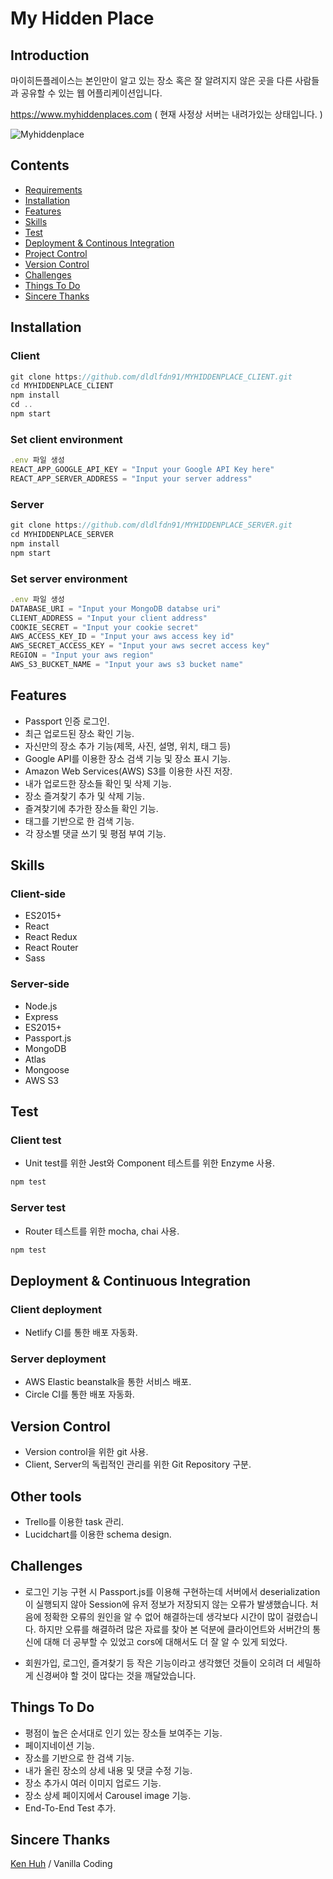 # My Hidden Place

## Introduction

마이히든플레이스는 본인만이 알고 있는 장소 혹은 잘 알려지지 않은 곳을 다른 사람들과 공유할 수 있는 웹 어플리케이션입니다.

<https://www.myhiddenplaces.com> ( 현재 사정상 서버는 내려가있는 상태입니다. )

![Myhiddenplace](myhiddenplace.gif)

## Contents

* [Requirements](#Requirements)
* [Installation](#Installation)
* [Features](#Features)
* [Skills](#Skills)
* [Test](#Test)
* [Deployment & Continous Integration](#Deployment-&-Continous-Integration)
* [Project Control](#Project-Control)
* [Version Control](#Version-Control)
* [Challenges](#Challenges)
* [Things To Do](#Things-To-Do)
* [Sincere Thanks](#Sincere-Thanks)

## Installation

### Client

```javascript
git clone https://github.com/dldlfdn91/MYHIDDENPLACE_CLIENT.git
cd MYHIDDENPLACE_CLIENT
npm install
cd ..
npm start
```

### Set client environment

```javascript
.env 파일 생성
REACT_APP_GOOGLE_API_KEY = "Input your Google API Key here"
REACT_APP_SERVER_ADDRESS = "Input your server address"
```

### Server

```javascript
git clone https://github.com/dldlfdn91/MYHIDDENPLACE_SERVER.git
cd MYHIDDENPLACE_SERVER
npm install
npm start
```

### Set server environment

```javascript
.env 파일 생성
DATABASE_URI = "Input your MongoDB databse uri"
CLIENT_ADDRESS = "Input your client address"
COOKIE_SECRET = "Input your cookie secret"
AWS_ACCESS_KEY_ID = "Input your aws access key id"
AWS_SECRET_ACCESS_KEY = "Input your aws secret access key"
REGION = "Input your aws region"
AWS_S3_BUCKET_NAME = "Input your aws s3 bucket name"
```

## Features

* Passport 인증 로그인.
* 최근 업로드된 장소 확인 기능.
* 자신만의 장소 추가 기능(제목, 사진, 설명, 위치, 태그 등)
* Google API를 이용한 장소 검색 기능 및 장소 표시 기능.
* Amazon Web Services(AWS) S3를 이용한 사진 저장.
* 내가 업로드한 장소들 확인 및 삭제 기능.
* 장소 즐겨찾기 추가 및 삭제 기능.
* 즐겨찾기에 추가한 장소들 확인 기능.
* 태그를 기반으로 한 검색 기능.
* 각 장소별 댓글 쓰기 및 평점 부여 기능.

## Skills

### Client-side

* ES2015+
* React
* React Redux
* React Router
* Sass

### Server-side

* Node.js
* Express
* ES2015+
* Passport.js
* MongoDB
* Atlas
* Mongoose
* AWS S3

## Test

### Client test

* Unit test를 위한 Jest와 Component 테스트를 위한 Enzyme 사용.

```javascript
npm test
```

### Server test

* Router 테스트를 위한 mocha, chai 사용.

```javascript
npm test
```

## Deployment & Continuous Integration

### Client deployment

* Netlify CI를 통한 배포 자동화.

### Server deployment

* AWS Elastic beanstalk을 통한 서비스 배포.
* Circle CI를 통한 배포 자동화.

## Version Control

* Version control을 위한 git 사용.
* Client, Server의 독립적인 관리를 위한 Git Repository 구분.

## Other tools

* Trello를 이용한 task 관리.
* Lucidchart를 이용한 schema design.

## Challenges

* 로그인 기능 구현 시 Passport.js를 이용해 구현하는데 서버에서 deserialization이 실행되지 않아 Session에 유저 정보가 저장되지 않는 오류가 발생했습니다. 처음에 정확한 오류의 원인을 알 수 없어 해결하는데 생각보다 시간이 많이 걸렸습니다. 하지만 오류를 해결하려 많은 자료를 찾아 본 덕분에 클라이언트와 서버간의 통신에 대해 더 공부할 수 있었고 cors에 대해서도 더 잘 알 수 있게 되었다.

* 회원가입, 로그인, 즐겨찾기 등 작은 기능이라고 생각했던 것들이 오히려 더 세밀하게 신경써야 할 것이 많다는 것을 깨달았습니다.

## Things To Do

* 평점이 높은 순서대로 인기 있는 장소들 보여주는 기능.
* 페이지네이션 기능.
* 장소를 기반으로 한 검색 기능.
* 내가 올린 장소의 상세 내용 및 댓글 수정 기능.
* 장소 추가시 여러 이미지 업로드 기능.
* 장소 상세 페이지에서 Carousel image 기능.
* End-To-End Test 추가.

## Sincere Thanks

[Ken Huh](https://github.com/Ken123777) / Vanilla Coding
